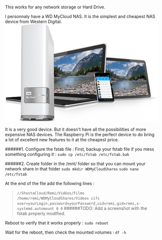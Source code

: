 This works for any network storage or Hard Drive.

I personnaly have a WD MyCloud NAS. It is the simplest and cheapest NAS device from Western Digital. 
![WD MyCloud NAS](./AutomountHardDrivesImages/MyCloud.jpg)

It is a very good device. But it doesn't have all the possibilities of more expensive NAS devices.
The Raspberry Pi is the perfect device to do bring a lot of excellent new features to it at the cheapest price.

######1. Configure the fstab file :
First, backup your fstab file if you mess something configuring it :
`sudo cp /etc/fstab /etc/fstab.bak`

######2. Create folder in the /mnt/ folder so that you can mount your network share in that folder
`sudo mkdir WDMyCloudShares`
`sudo nano /etc/fstab`

At the end of the file add the following lines :
>`//ShostaCloud/Remi/Vidéos/Films /home/remi/WDMyCloudShares/Videos cifs user=yourLogin,password=yourPassword,uid=remi,gid=remi,x-systemd.automount 0 0`
######TODO: Add a screenshot with the fstab properly modified.

Reboot to verify that it works properly :
`sudo reboot`

Wait for the reboot, then check the mounted volumes :
`df -h`
